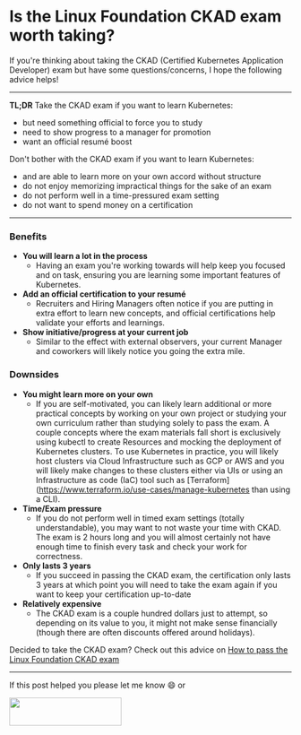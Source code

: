 # Is the Linux Foundation CKAD exam worth taking?
If you're thinking about taking the CKAD (Certified Kubernetes Application Developer) exam but have some questions/concerns, I hope the following advice helps!
_________________
**TL;DR**
Take the CKAD exam if you want to learn Kubernetes:
- but need something official to force you to study
- need to show progress to a manager for promotion
- want an official resumé boost

Don't bother with the CKAD exam if you want to learn Kubernetes:
- and are able to learn more on your own accord without structure
- do not enjoy memorizing impractical things for the sake of an exam
- do not perform well in a time-pressured exam setting
- do not want to spend money on a certification
_________________
### Benefits
- **You will learn a lot in the process**
  - Having an exam you're working towards will help keep you focused and on task, ensuring you are learning some important features of Kubernetes.
- **Add an official certification to your resumé**
  - Recruiters and Hiring Managers often notice if you are putting in extra effort to learn new concepts, and official certifications help validate your efforts and learnings.
- **Show initiative/progress at your current job**
  - Similar to the effect with external observers, your current Manager and coworkers will likely notice you going the extra mile.

### Downsides
- **You might learn more on your own**
  - If you are self-motivated, you can likely learn additional or more practical concepts by working on your own project or studying your own curriculum rather than studying solely to pass the exam. A couple concepts where the exam materials fall short is exclusively using kubectl to create Resources and mocking the deployment of Kubernetes clusters. To use Kubernetes in practice, you will likely host clusters via Cloud Infrastructure such as GCP or AWS and you will likely make changes to these clusters either via UIs or using an Infrastructure as code (IaC) tool such as [Terraform](https://www.terraform.io/use-cases/manage-kubernetes than using a CLI).
- **Time/Exam pressure**
  - If you do not perform well in timed exam settings (totally understandable), you may want to not waste your time with CKAD. The exam is 2 hours long and you will almost certainly not have enough time to finish every task and check your work for correctness.
- **Only lasts 3 years**
  - If you succeed in passing the CKAD exam, the certification only lasts 3 years at which point you will need to take the exam again if you want to keep your certification up-to-date
- **Relatively expensive**
  - The CKAD exam is a couple hundred dollars just to attempt, so depending on its value to you, it might not make sense financially (though there are often discounts offered around holidays).

Decided to take the CKAD exam? Check out this advice on [How to pass the Linux Foundation CKAD exam](https://github.com/SWE-SUCCESS/SWE-SUCCESS/blob/main/CKAD/how_to_pass_ckad.md#how-to-pass-the-linux-foundation-ckad-exam)
_________________
If this post helped you please let me know :smile: or
[<div><img src="https://user-images.githubusercontent.com/108257462/179425081-177b3f47-fe38-4bd3-86db-a0b6169deb23.png" width="200" height="50"></div>](https://www.buymeacoffee.com/cmliotta)
